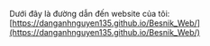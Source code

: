 Dưới đây là đường dẫn đến website của tôi:
[https://danganhnguyen135.github.io/Besnik_Web/](https://danganhnguyen135.github.io/Besnik_Web/)
